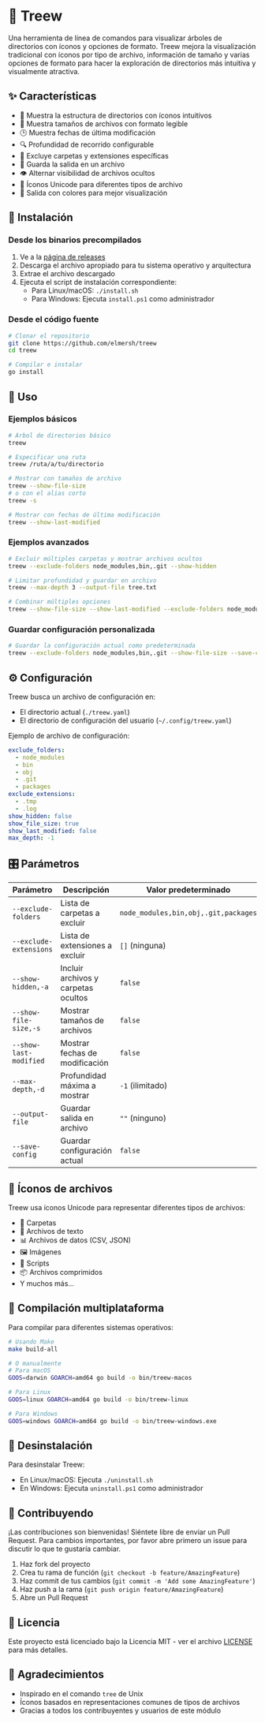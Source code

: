 # 🌲 Treew

Una herramienta de línea de comandos para visualizar árboles de directorios con íconos y opciones de formato. Treew mejora la visualización tradicional con íconos por tipo de archivo, información de tamaño y varias opciones de formato para hacer la exploración de directorios más intuitiva y visualmente atractiva.

## ✨ Características

- 📁 Muestra la estructura de directorios con íconos intuitivos
- 📏 Muestra tamaños de archivos con formato legible
- 🕒 Muestra fechas de última modificación
- 🔍 Profundidad de recorrido configurable
- 🚫 Excluye carpetas y extensiones específicas
- 💾 Guarda la salida en un archivo
- 👁️ Alternar visibilidad de archivos ocultos
- 🎨 Íconos Unicode para diferentes tipos de archivo
- 🌈 Salida con colores para mejor visualización

## 🚀 Instalación

### Desde los binarios precompilados

1. Ve a la [página de releases](https://github.com/elmersh/treew/releases)
2. Descarga el archivo apropiado para tu sistema operativo y arquitectura
3. Extrae el archivo descargado
4. Ejecuta el script de instalación correspondiente:
   - Para Linux/macOS: `./install.sh`
   - Para Windows: Ejecuta `install.ps1` como administrador

### Desde el código fuente

```bash
# Clonar el repositorio
git clone https://github.com/elmersh/treew
cd treew

# Compilar e instalar
go install
```

## 📖 Uso

### Ejemplos básicos

```bash
# Árbol de directorios básico
treew

# Especificar una ruta
treew /ruta/a/tu/directorio

# Mostrar con tamaños de archivo
treew --show-file-size
# o con el alias corto
treew -s

# Mostrar con fechas de última modificación
treew --show-last-modified
```

### Ejemplos avanzados

```bash
# Excluir múltiples carpetas y mostrar archivos ocultos
treew --exclude-folders node_modules,bin,.git --show-hidden

# Limitar profundidad y guardar en archivo
treew --max-depth 3 --output-file tree.txt

# Combinar múltiples opciones
treew --show-file-size --show-last-modified --exclude-folders node_modules,bin --exclude-extensions .exe,.dll --max-depth 2
```

### Guardar configuración personalizada

```bash
# Guardar la configuración actual como predeterminada
treew --exclude-folders node_modules,bin,.git --show-file-size --save-config
```

## ⚙️ Configuración

Treew busca un archivo de configuración en:
- El directorio actual (`./treew.yaml`)
- El directorio de configuración del usuario (`~/.config/treew.yaml`)

Ejemplo de archivo de configuración:

```yaml
exclude_folders:
  - node_modules
  - bin
  - obj
  - .git
  - packages
exclude_extensions:
  - .tmp
  - .log
show_hidden: false
show_file_size: true
show_last_modified: false
max_depth: -1
```

## 🎛️ Parámetros

| Parámetro               | Descripción                         | Valor predeterminado                            |
|-------------------------|-------------------------------------|--------------------------------------------------|
| `--exclude-folders`     | Lista de carpetas a excluir         | `node_modules,bin,obj,.git,packages`            |
| `--exclude-extensions`  | Lista de extensiones a excluir      | `[]` (ninguna)                                  |
| `--show-hidden,-a`      | Incluir archivos y carpetas ocultos | `false`                                         |
| `--show-file-size,-s`   | Mostrar tamaños de archivos         | `false`                                         |
| `--show-last-modified`  | Mostrar fechas de modificación      | `false`                                         |
| `--max-depth,-d`        | Profundidad máxima a mostrar        | `-1` (ilimitado)                               |
| `--output-file`         | Guardar salida en archivo           | `""` (ninguno)                                  |
| `--save-config`         | Guardar configuración actual        | `false`                                         |

## 🎨 Íconos de archivos

Treew usa íconos Unicode para representar diferentes tipos de archivos:

- 📁 Carpetas
- 📄 Archivos de texto
- 📊 Archivos de datos (CSV, JSON)
- 🖼️ Imágenes
- 📜 Scripts
- 📦 Archivos comprimidos
- Y muchos más...

## 🔄 Compilación multiplataforma

Para compilar para diferentes sistemas operativos:

```bash
# Usando Make
make build-all

# O manualmente
# Para macOS
GOOS=darwin GOARCH=amd64 go build -o bin/treew-macos

# Para Linux
GOOS=linux GOARCH=amd64 go build -o bin/treew-linux

# Para Windows
GOOS=windows GOARCH=amd64 go build -o bin/treew-windows.exe
```

## 🧹 Desinstalación

Para desinstalar Treew:

- En Linux/macOS: Ejecuta `./uninstall.sh`
- En Windows: Ejecuta `uninstall.ps1` como administrador

## 🤝 Contribuyendo

¡Las contribuciones son bienvenidas! Siéntete libre de enviar un Pull Request. Para cambios importantes, por favor abre primero un issue para discutir lo que te gustaría cambiar.

1. Haz fork del proyecto
2. Crea tu rama de función (`git checkout -b feature/AmazingFeature`)
3. Haz commit de tus cambios (`git commit -m 'Add some AmazingFeature'`)
4. Haz push a la rama (`git push origin feature/AmazingFeature`)
5. Abre un Pull Request

## 📝 Licencia

Este proyecto está licenciado bajo la Licencia MIT - ver el archivo [LICENSE](LICENSE) para más detalles.

## 🙏 Agradecimientos

- Inspirado en el comando `tree` de Unix
- Íconos basados en representaciones comunes de tipos de archivos
- Gracias a todos los contribuyentes y usuarios de este módulo